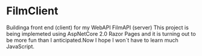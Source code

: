 # FilmClient
Buildinga front end (client) for my WebAPI FilmAPI (server)
This project is being implemeted using
AspNetCore 2.0 Razor Pages and it is turning out to be more
fun than I anticipated.Now I hope I won´t have to learn much
JavaScript.
